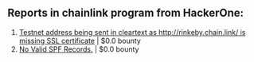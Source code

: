 ## Reports in chainlink program from HackerOne:
1. [Testnet address being sent in cleartext as http://rinkeby.chain.link/ is missing SSL certificate](https://hackerone.com/reports/576288) | $0.0 bounty
2. [No Valid SPF Records.](https://hackerone.com/reports/629087) | $0.0 bounty